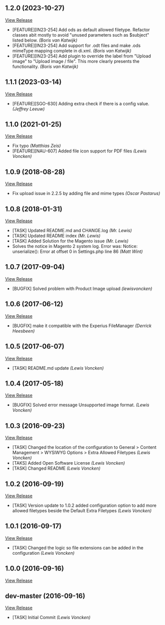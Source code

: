 ## 1.2.0 (2023-10-27)

[View Release](git@github.com:experius/Magento-2-Module-Experius-WysiwygDownloads.git/commits/tag/1.2.0)

*  [FEATURE][IN23-254] Add ods as default allowed filetype. Refactor classes abit mostly to avoid "unused parameters such as $subject" listed below. *(Boris van Katwijk)*
*  [FEATURE][IN23-254] Add support for .odt files and make .ods mimeType mapping complete in di.xml. *(Boris van Katwijk)*
*  [FEATURE][IN23-254] Add plugin to override the label from "Upload image" to "Upload image / file". This more clearly presents the functionality. *(Boris van Katwijk)*


## 1.1.1 (2023-03-14)

[View Release](git@github.com:experius/Magento-2-Module-Experius-WysiwygDownloads.git/commits/tag/1.1.1)

*  [FEATURE][SGO-630] Adding extra check if there is a config value. *(Jeffrey Leeuw)*


## 1.1.0 (2021-01-25)

[View Release](git@github.com:experius/Magento-2-Module-Experius-WysiwygDownloads.git/commits/tag/1.1.0)

*  Fix typo *(Matthias Zeis)*
*  [FEATURE][NAU-607] Added file icon support for PDF files *(Lewis Voncken)*


## 1.0.9 (2018-08-28)

[View Release](git@github.com:experius/Magento-2-Module-Experius-WysiwygDownloads.git/commits/tag/1.0.9)

*  Fix upload issue in 2.2.5 by adding file and mime types *(Oscar Pastarus)*


## 1.0.8 (2018-01-31)

[View Release](git@github.com:experius/Magento-2-Module-Experius-WysiwygDownloads.git/commits/tag/1.0.8)

*  [TASK] Updated README.md and CHANGE.log *(Mr. Lewis)*
*  [TASK] Updated README index *(Mr. Lewis)*
*  [TASK] Added Solution for the Magento issue *(Mr. Lewis)*
*  Solves the notice in Magento 2 system log. Error was: Notice: unserialize(): Error at offset 0 in Settings.php line 86 *(Matt Wint)*


## 1.0.7 (2017-09-04)

[View Release](git@github.com:experius/Magento-2-Module-Experius-WysiwygDownloads.git/commits/tag/1.0.7)

*  [BUGFIX] Solved problem with Product Image upload *(lewisvoncken)*


## 1.0.6 (2017-06-12)

[View Release](git@github.com:experius/Magento-2-Module-Experius-WysiwygDownloads.git/commits/tag/1.0.6)

*  [BUGFIX] make it compatible with the Experius FileManager *(Derrick Heesbeen)*


## 1.0.5 (2017-06-07)

[View Release](git@github.com:experius/Magento-2-Module-Experius-WysiwygDownloads.git/commits/tag/1.0.5)

*  [TASK] README.md update *(Lewis Voncken)*


## 1.0.4 (2017-05-18)

[View Release](git@github.com:experius/Magento-2-Module-Experius-WysiwygDownloads.git/commits/tag/1.0.4)

*  [BUGFIX] Solved error message Unsupported image format. *(Lewis Voncken)*


## 1.0.3 (2016-09-23)

[View Release](git@github.com:experius/Magento-2-Module-Experius-WysiwygDownloads.git/commits/tag/1.0.3)

*  [TASK] Changed the location of the configuration to General > Content Management > WYSIWYG Options > Extra Allowed Filetypes *(Lewis Voncken)*
*  [TAKS] Added Open Software License *(Lewis Voncken)*
*  [TASK] Changed README *(Lewis Voncken)*


## 1.0.2 (2016-09-19)

[View Release](git@github.com:experius/Magento-2-Module-Experius-WysiwygDownloads.git/commits/tag/1.0.2)

*  [TASK] Version update to 1.0.2 added configuration option to add more allowed filetypes beside the Default Extra Filetypes *(Lewis Voncken)*


## 1.0.1 (2016-09-17)

[View Release](git@github.com:experius/Magento-2-Module-Experius-WysiwygDownloads.git/commits/tag/1.0.1)

*  [TASK] Changed the logic so file extensions can be added in the configuration *(Lewis Voncken)*


## 1.0.0 (2016-09-16)

[View Release](git@github.com:experius/Magento-2-Module-Experius-WysiwygDownloads.git/commits/tag/1.0.0)



## dev-master (2016-09-16)

[View Release](git@github.com:experius/Magento-2-Module-Experius-WysiwygDownloads.git/commits/tag/dev-master)

*  [TASK] Initial Commit *(Lewis Voncken)*


